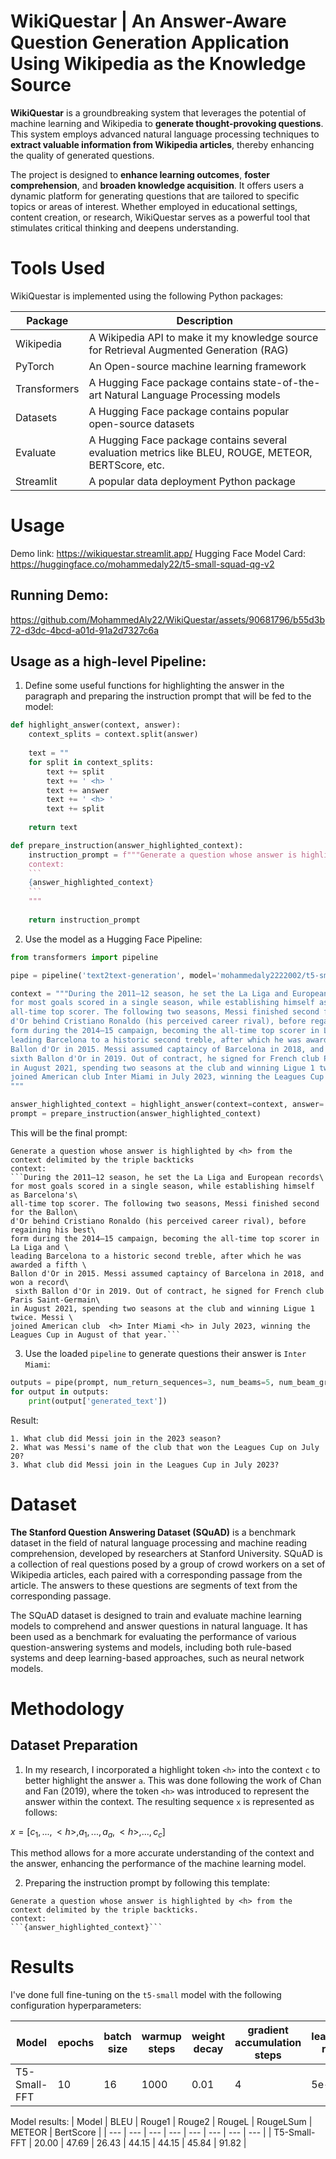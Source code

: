 # WikiQuestar | An Answer-Aware Question Generation Application Using Wikipedia as the Knowledge Source
**WikiQuestar** is a groundbreaking system that leverages the potential of machine learning and Wikipedia to **generate thought-provoking questions**. This system employs advanced natural language processing techniques to **extract valuable information from Wikipedia articles**, thereby enhancing the quality of generated questions.

The project is designed to **enhance learning outcomes**, **foster comprehension**, and **broaden knowledge acquisition**. It offers users a dynamic platform for generating questions that are tailored to specific topics or areas of interest. Whether employed in educational settings, content creation, or research, WikiQuestar serves as a powerful tool that stimulates critical thinking and deepens understanding.

# Tools Used
WikiQuestar is implemented using the following Python packages:

| Package | Description |
| --- | --- |
| Wikipedia | A Wikipedia API to make it my knowledge source for Retrieval Augmented Generation (RAG)  |
| PyTorch | An Open-source machine learning framework |
| Transformers | A Hugging Face package contains state-of-the-art Natural Language Processing models |
| Datasets | A Hugging Face package contains popular open-source datasets |
| Evaluate | A Hugging Face package contains several evaluation metrics like BLEU, ROUGE, METEOR, BERTScore, etc. |
| Streamlit | A popular data deployment Python package |

# Usage
Demo link: https://wikiquestar.streamlit.app/
Hugging Face Model Card: https://huggingface.co/mohammedaly22/t5-small-squad-qg-v2 

## Running Demo:
https://github.com/MohammedAly22/WikiQuestar/assets/90681796/b55d3b72-d3dc-4bcd-a01d-91a2d7327c6a

## Usage as a high-level Pipeline:
1. Define some useful functions for highlighting the answer in the paragraph and preparing the instruction prompt that will be fed to the model: 
```Python
def highlight_answer(context, answer):
    context_splits = context.split(answer)
    
    text = ""
    for split in context_splits:
        text += split
        text += ' <h> '
        text += answer
        text += ' <h> '
        text += split
    
    return text
```
```Python
def prepare_instruction(answer_highlighted_context):
    instruction_prompt = f"""Generate a question whose answer is highlighted by <h> from the context delimited by the triple backticks.
    context:
    ```
    {answer_highlighted_context}
    ```
    """
    
    return instruction_prompt
```

2. Use the model as a Hugging Face Pipeline:
```Python
from transformers import pipeline

pipe = pipeline('text2text-generation', model='mohammedaly2222002/t5-small-squad-qg-v2')

context = """During the 2011–12 season, he set the La Liga and European records\
for most goals scored in a single season, while establishing himself as Barcelona's\
all-time top scorer. The following two seasons, Messi finished second for the Ballon\
d'Or behind Cristiano Ronaldo (his perceived career rival), before regaining his best\
form during the 2014–15 campaign, becoming the all-time top scorer in La Liga and \
leading Barcelona to a historic second treble, after which he was awarded a fifth \
Ballon d'Or in 2015. Messi assumed captaincy of Barcelona in 2018, and won a record \
sixth Ballon d'Or in 2019. Out of contract, he signed for French club Paris Saint-Germain\
in August 2021, spending two seasons at the club and winning Ligue 1 twice. Messi \
joined American club Inter Miami in July 2023, winning the Leagues Cup in August of that year.
"""

answer_highlighted_context = highlight_answer(context=context, answer='Inter Miami')
prompt = prepare_instruction(answer_highlighted_context)
```

This will be the final prompt:
```
Generate a question whose answer is highlighted by <h> from the context delimited by the triple backticks
context:
```During the 2011–12 season, he set the La Liga and European records\
for most goals scored in a single season, while establishing himself as Barcelona's\
all-time top scorer. The following two seasons, Messi finished second for the Ballon\
d'Or behind Cristiano Ronaldo (his perceived career rival), before regaining his best\
form during the 2014–15 campaign, becoming the all-time top scorer in La Liga and \
leading Barcelona to a historic second treble, after which he was awarded a fifth \
Ballon d'Or in 2015. Messi assumed captaincy of Barcelona in 2018, and won a record\
 sixth Ballon d'Or in 2019. Out of contract, he signed for French club Paris Saint-Germain\
in August 2021, spending two seasons at the club and winning Ligue 1 twice. Messi \
joined American club  <h> Inter Miami <h> in July 2023, winning the Leagues Cup in August of that year.```
```

3. Use the loaded `pipeline` to generate questions their answer is `Inter Miami`:
```Python
outputs = pipe(prompt, num_return_sequences=3, num_beams=5, num_beam_groups=5, diversity_penalty=1.0)
for output in outputs:
    print(output['generated_text'])
```

Result:
```
1. What club did Messi join in the 2023 season?
2. What was Messi's name of the club that won the Leagues Cup on July 20?
3. What club did Messi join in the Leagues Cup in July 2023?
```

# Dataset
**The Stanford Question Answering Dataset (SQuAD)** is a benchmark dataset in the field of natural language processing and machine reading comprehension, developed by researchers at Stanford University. SQuAD is a collection of real questions posed by a group of crowd workers on a set of Wikipedia articles, each paired with a corresponding passage from the article. The answers to these questions are segments of text from the corresponding passage.

The SQuAD dataset is designed to train and evaluate machine learning models to comprehend and answer questions in natural language. It has been used as a benchmark for evaluating the performance of various question-answering systems and models, including both rule-based systems and deep learning-based approaches, such as neural network models.

# Methodology
## Dataset Preparation
1. In my research, I incorporated a highlight token `<h>` into the context `c` to better highlight the answer `a`. This was done following the work of Chan and Fan (2019), where the token `<h>` was introduced to represent the answer within the context. The resulting sequence `x` is represented as follows:

$x = [ c_1, ..., \lt h\gt , a_1, ..., a_a, \lt h\gt , ..., c_c ]$

This method allows for a more accurate understanding of the context and the answer, enhancing the performance of the machine learning model.

2. Preparing the instruction prompt by following this template:
```
Generate a question whose answer is highlighted by <h> from the context delimited by the triple backticks.
context:
```{answer_highlighted_context}```
```

# Results
I've done full fine-tuning on the `t5-small` model with the following configuration hyperparameters:

| Model | epochs | batch size | warmup steps | weight decay | gradient accumulation steps | learning rate | save total limit | fp16 | 
| --- | --- | --- | --- | --- | --- | --- | --- | --- |
| T5-Small-FFT | 10 | 16 | 1000 | 0.01 | 4 | 5e-5 | 2 | True |

Model results:
| Model           | BLEU | Rouge1 | Rouge2 | RougeL | RougeLSum | METEOR | BertScore | 
| ---             | ---  | ---    | ---    | ---    | ---       | ---    | ---       |
| T5-Small-FFT | 20.00 | 47.69  | 26.43  | 44.15  | 44.15     | 45.84  | 91.82     |

